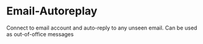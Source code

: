 # Email-Autoreplay
Connect to email account and auto-reply to any unseen email. Can be used as out-of-office messages
